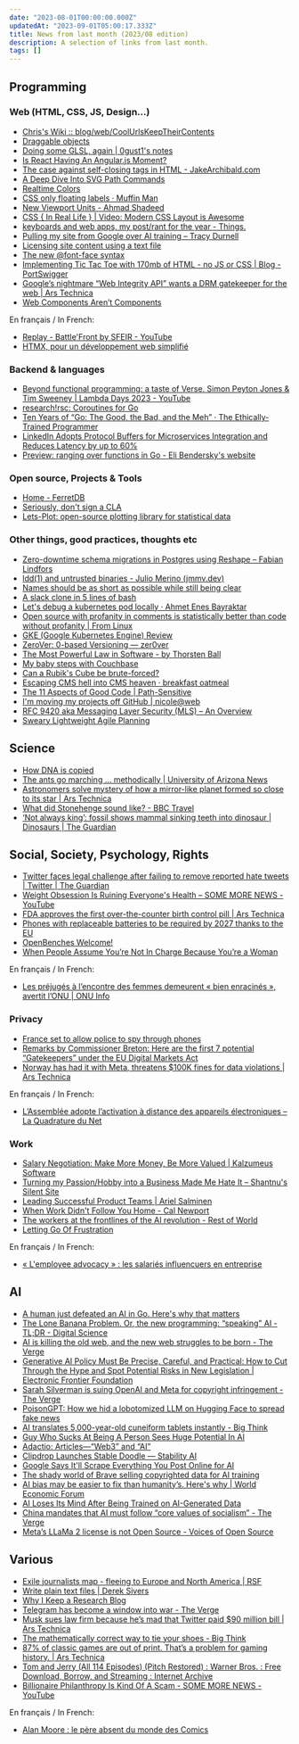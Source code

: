 ```yaml
---
date: "2023-08-01T00:00:00.000Z"
updatedAt: "2023-09-01T05:00:17.333Z"
title: News from last month (2023/08 edition)
description: A selection of links from last month.
tags: []
---
```


## Programming

### Web (HTML, CSS, JS, Design...)

- [Chris's Wiki :: blog/web/CoolUrlsKeepTheirContents](https://utcc.utoronto.ca/~cks/space/blog/web/CoolUrlsKeepTheirContents) <!-- TAGS: 2023-07,dev,web -->
- [Draggable objects](https://www.redblobgames.com/making-of/draggable/) <!-- TAGS: 2023-07,dev,web -->
- [Doing some GLSL, again | 0gust1's notes](https://0gust1.neocities.org/logs/2023-07-01_glsl) <!-- TAGS: 2023-07,dev,web -->
- [Is React Having An Angular.js Moment?](https://marmelab.com/blog/2023/06/05/react-angularjs-moment.html) <!-- TAGS: 2023-07,dev,web -->
- [The case against self-closing tags in HTML - JakeArchibald.com](https://jakearchibald.com/2023/against-self-closing-tags-in-html/) <!-- TAGS: 2023-07,dev,web -->
- [A Deep Dive Into SVG Path Commands](https://www.nan.fyi/svg-paths) <!-- TAGS: 2023-07,dev,web -->
- [Realtime Colors](https://realtimecolors.com/) <!-- TAGS: 2023-07,dev,web -->
- [CSS only floating labels · Muffin Man](https://muffinman.io/blog/css-only-floating-input-labels/) <!-- TAGS: 2023-07,dev,web -->
- [New Viewport Units - Ahmad Shadeed](https://ishadeed.com/article/new-viewport-units/) <!-- TAGS: 2023-07,dev,web -->
- [CSS { In Real Life } | Video: Modern CSS Layout is Awesome](https://css-irl.info/video-modern-css-layout-is-awesome/) <!-- TAGS: 2023-07,dev,web -->
- [keyboards and web apps, my post/rant for the year - Things.](https://pb.co.za/keyboards-and-web-apps-my-post-slash-rant-for-the-year) <!-- TAGS: 2023-07,dev,web -->
- [Pulling my site from Google over AI training – Tracy Durnell](https://tracydurnell.com/2023/07/11/pulling-my-site-from-google-over-ai-training/) <!-- TAGS: 2023-07,dev,web -->
- [Licensing site content using a text file](https://werd.io/2023/licensing-site-content-using-a-text-file) <!-- TAGS: 2023-07,dev,web -->
- [The new @font-face syntax](https://fullystacked.net/posts/new-font-face-syntax/) <!-- TAGS: 2023-07,dev,web -->
- [Implementing Tic Tac Toe with 170mb of HTML - no JS or CSS | Blog - PortSwigger](https://portswigger.net/blog/tic-tac-toe-in-html) <!-- TAGS: 2023-07,dev,web -->
- [Google’s nightmare “Web Integrity API” wants a DRM gatekeeper for the web | Ars Technica](https://arstechnica.com/gadgets/2023/07/googles-web-integrity-api-sounds-like-drm-for-the-web/) <!-- TAGS: 2023-07,dev,web -->
- [Web Components Aren’t Components](https://keithjgrant.com/posts/2023/07/web-components-arent-components/) <!-- TAGS: 2023-07,dev,web -->

En français / In French:

- [Replay - Battle'Front by SFEIR - YouTube](https://www.youtube.com/watch?v=LbeShbEdI1w) <!-- TAGS: 2023-07,dev,fr,web -->
- [HTMX, pour un développement web simplifié](https://www.sfeir.dev/front/htmx-pour-un-developpement-web-simplifie-vous-avez-peut-etre-la-chance-davoir-connu-lage-des-pages-web-statiques-sans-interactions-puis-lavenement-de-flash-et-jquery-pour-finir-aujourdh/) <!-- TAGS: 2023-07,dev,fr,web -->

### Backend & languages

- [Beyond functional programming: a taste of Verse. Simon Peyton Jones & Tim Sweeney | Lambda Days 2023 - YouTube](https://www.youtube.com/watch?v=OJv8rFap0Nw) <!-- TAGS: 2023-07,backend,dev -->
- [research!rsc: Coroutines for Go](https://research.swtch.com/coro) <!-- TAGS: 2023-07,backend,dev -->
- [Ten Years of “Go: The Good, the Bad, and the Meh” · The Ethically-Trained Programmer](https://blog.carlmjohnson.net/post/2023/ten-years-of-go-good-bad-meh/) <!-- TAGS: 2023-07,backend,dev -->
- [LinkedIn Adopts Protocol Buffers for Microservices Integration and Reduces Latency by up to 60%](https://www.infoq.com/news/2023/07/linkedin-protocol-buffers-restli/) <!-- TAGS: 2023-07,backend,dev -->
- [Preview: ranging over functions in Go - Eli Bendersky's website](https://eli.thegreenplace.net/2023/preview-ranging-over-functions-in-go/) <!-- TAGS: 2023-07,backend,dev -->

### Open source, Projects & Tools

- [Home - FerretDB](https://www.ferretdb.io/) <!-- TAGS: 2023-07,opensource -->
- [Seriously, don't sign a CLA](https://drewdevault.com/2023/07/04/Dont-sign-a-CLA-2.html) <!-- TAGS: 2023-07,opensource -->
- [Lets-Plot: open-source plotting library for statistical data](https://lets-plot.org/) <!-- TAGS: 2023-07,opensource -->

### Other things, good practices, thoughts etc

- [Zero-downtime schema migrations in Postgres using Reshape – Fabian Lindfors](https://fabianlindfors.se/blog/schema-migrations-in-postgres-using-reshape/) <!-- TAGS: 2023-07,dev,various -->
- [ldd(1) and untrusted binaries - Julio Merino (jmmv.dev)](https://jmmv.dev/2023/07/ldd-untrusted-binaries.html) <!-- TAGS: 2023-07,dev,various -->
- [Names should be as short as possible while still being clear](https://benhoyt.com/writings/short-names/) <!-- TAGS: 2023-07,dev,various -->
- [A slack clone in 5 lines of bash](https://the-dam.org/docs/explanations/suc.html) <!-- TAGS: 2023-07,dev,various -->
- [Let's debug a kubernetes pod locally · Ahmet Enes Bayraktar](https://aeb-dev.me/posts/lets-debug-a-kubernetes-pod-locally/) <!-- TAGS: 2023-07,dev,various -->
- [Open source with profanity in comments is statistically better than code without profanity | From Linux](https://blog.desdelinux.net/en/open-source-with-profanity-in-comments-is-statistically-better-than-code-without-it/) <!-- TAGS: 2023-07,dev,various -->
- [GKE (Google Kubernetes Engine) Review](https://matduggan.com/gke-google-kubernetes-engine-review/) <!-- TAGS: 2023-07,dev,various -->
- [ZeroVer: 0-based Versioning — zer0ver](https://0ver.org/) <!-- TAGS: 2023-07,dev,various -->
- [The Most Powerful Law in Software - by Thorsten Ball](https://registerspill.thorstenball.com/p/the-most-powerful-law-in-software) <!-- TAGS: 2023-07,dev,various -->
- [My baby steps with Couchbase](https://k33g.hashnode.dev/my-baby-steps-with-couchbase) <!-- TAGS: 2023-07,dev,various -->
- [Can a Rubik's Cube be brute-forced?](https://www.stylewarning.com/posts/brute-force-rubiks-cube/) <!-- TAGS: 2023-07,dev,various -->
- [Escaping CMS hell into CMS heaven · breakfast oatmeal](https://blog.oat.zone/cohost-blogger/) <!-- TAGS: 2023-07,dev,various -->
- [The 11 Aspects of Good Code | Path-Sensitive](https://www.pathsensitive.com/2023/07/the-11-aspects-of-good-code.html) <!-- TAGS: 2023-07,dev,various -->
- [I'm moving my projects off GitHub | nicole@web](https://ntietz.com/blog/moving-off-github/) <!-- TAGS: 2023-07,dev,various -->
- [RFC 9420 aka Messaging Layer Security (MLS) – An Overview](https://blog.phnx.im/rfc-9420-mls/) <!-- TAGS: 2023-07,dev,various -->
- [Sweary Lightweight Agile Planning](https://slap.pm/) <!-- TAGS: 2023-07,dev,various -->

## Science

- [How DNA is copied](https://knowablemagazine.org/article/living-world/2023/how-dna-is-copied) <!-- TAGS: 2023-07,science -->
- [The ants go marching … methodically | University of Arizona News](https://news.arizona.edu/story/ants-go-marching-%E2%80%A6-methodically) <!-- TAGS: 2023-07,science -->
- [Astronomers solve mystery of how a mirror-like planet formed so close to its star | Ars Technica](https://arstechnica.com/space/2023/07/astronomers-solve-mystery-of-how-a-mirror-like-planet-formed-so-close-to-its-star/) <!-- TAGS: 2023-07,science -->
- [What did Stonehenge sound like? - BBC Travel](https://www.bbc.com/travel/article/20230601-what-did-stonehenge-sound-like) <!-- TAGS: 2023-07,science -->
- [‘Not always king’: fossil shows mammal sinking teeth into dinosaur | Dinosaurs | The Guardian](https://www.theguardian.com/science/2023/jul/18/mesozoic-fossil-dinosaur-mammal-fight) <!-- TAGS: 2023-07,science -->

## Social, Society, Psychology, Rights

- [Twitter faces legal challenge after failing to remove reported hate tweets | Twitter | The Guardian](https://www.theguardian.com/technology/2023/jul/10/twitter-faces-legal-challenge-after-failing-to-remove-reported-hate-tweets) <!-- TAGS: 2023-07,social -->
- [Weight Obsession Is Ruining Everyone's Health – SOME MORE NEWS - YouTube](https://www.youtube.com/watch?v=lToSQeerP38) <!-- TAGS: 2023-07,social -->
- [FDA approves the first over-the-counter birth control pill | Ars Technica](https://arstechnica.com/health/2023/07/fda-approves-the-first-over-the-counter-birth-control-pill/?utm_social-type=owned) <!-- TAGS: 2023-07,social -->
- [Phones with replaceable batteries to be required by 2027 thanks to the EU](https://www.androidauthority.com/phones-with-replaceable-batteries-2027-3345155/) <!-- TAGS: 2023-07,social -->
- [OpenBenches Welcome!](https://openbenches.org/) <!-- TAGS: 2023-07,social -->
- [When People Assume You’re Not In Charge Because You’re a Woman](https://hbr.org/2021/12/when-people-assume-youre-not-in-charge-because-youre-a-woman) <!-- TAGS: 2023-07,social -->

En français / In French:

- [Les préjugés à l’encontre des femmes demeurent « bien enracinés », avertit l’ONU | ONU Info](https://news.un.org/fr/story/2023/06/1136017) <!-- TAGS: 2023-07,fr,social -->

### Privacy

- [France set to allow police to spy through phones](https://www.lemonde.fr/en/france/article/2023/07/06/france-set-to-allow-police-to-spy-through-phones_6044269_7.html) <!-- TAGS: 2023-07,privacy -->
- [Remarks by Commissioner Breton: Here are the first 7 potential “Gatekeepers” under the EU Digital Markets Act](https://ec.europa.eu/commission/presscorner/detail/en/STATEMENT_23_3674) <!-- TAGS: 2023-07,privacy -->
- [Norway has had it with Meta, threatens $100K fines for data violations | Ars Technica](https://arstechnica.com/tech-policy/2023/07/norway-has-had-it-with-meta-threatens-100k-fines-for-data-violations/) <!-- TAGS: 2023-07,privacy -->

En français / In French:

- [L’Assemblée adopte l’activation à distance des appareils électroniques – La Quadrature du Net](https://www.laquadrature.net/2023/07/25/lassemblee-adopte-lactivation-a-distance-des-appareils-electroniques/) <!-- TAGS: 2023-07,fr,privacy -->

### Work

- [Salary Negotiation: Make More Money, Be More Valued | Kalzumeus Software](https://www.kalzumeus.com/2012/01/23/salary-negotiation/) <!-- TAGS: 2023-07,work -->
- [Turning my Passion/Hobby into a Business Made Me Hate It – Shantnu's Silent Site](https://shant.nu/turning-my-passion-hobby-into-a-business-made-me-hate-it/) <!-- TAGS: 2023-07,work -->
- [Leading Successful Product Teams | Ariel Salminen](https://arie.ls/2023/leading-successful-product-teams/) <!-- TAGS: 2023-07,work -->
- [When Work Didn't Follow You Home - Cal Newport](https://calnewport.com/when-work-didnt-follow-you-home/) <!-- TAGS: 2023-07,work -->
- [The workers at the frontlines of the AI revolution - Rest of World](https://restofworld.org/2023/ai-revolution-outsourced-workers/) <!-- TAGS: 2023-07,work -->
- [Letting Go Of Frustration](https://boagworld.com/emails/letting-go-of-frustration) <!-- TAGS: 2023-07,work -->

En français / In French:

- [« L'employee advocacy » : les salariés influencuers en entreprise](https://www.welcometothejungle.com/fr/articles/employee-advocacy-demain-tous-obliges-d-etre-des-influenceurs-de-nos-boites) <!-- TAGS: 2023-07,fr,work -->

## AI

- [A human just defeated an AI in Go. Here's why that matters](https://www.zmescience.com/future/a-human-just-defeated-an-ai-in-go-heres-why-that-matters/) <!-- TAGS: 2023-07,ai -->
- [The Lone Banana Problem. Or, the new programming: “speaking” AI - TL;DR - Digital Science](https://www.digital-science.com/tldr/article/the-lone-banana-problem-or-the-new-programming-speaking-ai/) <!-- TAGS: 2023-07,ai -->
- [AI is killing the old web, and the new web struggles to be born - The Verge](https://www.theverge.com/2023/6/26/23773914/ai-large-language-models-data-scraping-generation-remaking-web) <!-- TAGS: 2023-07,ai -->
- [Generative AI Policy Must Be Precise, Careful, and Practical: How to Cut Through the Hype and Spot Potential Risks in New Legislation | Electronic Frontier Foundation](https://www.eff.org/deeplinks/2023/07/generative-ai-policy-must-be-precise-careful-and-practical-how-cut-through-hype) <!-- TAGS: 2023-07,ai -->
- [Sarah Silverman is suing OpenAI and Meta for copyright infringement - The Verge](https://www.theverge.com/2023/7/9/23788741/sarah-silverman-openai-meta-chatgpt-llama-copyright-infringement-chatbots-artificial-intelligence-ai) <!-- TAGS: 2023-07,ai -->
- [PoisonGPT: How we hid a lobotomized LLM on Hugging Face to spread fake news](https://blog.mithrilsecurity.io/poisongpt-how-we-hid-a-lobotomized-llm-on-hugging-face-to-spread-fake-news/) <!-- TAGS: 2023-07,ai -->
- [AI translates 5,000-year-old cuneiform tablets instantly - Big Think](https://bigthink.com/the-future/ai-translates-cuneiform/) <!-- TAGS: 2023-07,ai -->
- [Guy Who Sucks At Being A Person Sees Huge Potential In AI](https://www.theonion.com/guy-who-sucks-at-being-a-person-sees-huge-potential-in-1850488022) <!-- TAGS: 2023-07,ai -->
- [Adactio: Articles—“Web3” and “AI”](https://adactio.com/articles/20290) <!-- TAGS: 2023-07,ai -->
- [Clipdrop Launches Stable Doodle — Stability AI](https://stability.ai/blog/clipdrop-launches-stable-doodle) <!-- TAGS: 2023-07,ai -->
- [Google Says It'll Scrape Everything You Post Online for AI](https://gizmodo.com/google-says-itll-scrape-everything-you-post-online-for-1850601486) <!-- TAGS: 2023-07,ai -->
- [The shady world of Brave selling copyrighted data for AI training](https://stackdiary.com/brave-selling-copyrighted-data-for-ai-training/) <!-- TAGS: 2023-07,ai -->
- [AI bias may be easier to fix than humanity’s. Here's why | World Economic Forum](https://www.weforum.org/agenda/2023/06/why-ai-bias-may-be-easier-to-fix-than-humanity-s/) <!-- TAGS: 2023-07,ai -->
- [AI Loses Its Mind After Being Trained on AI-Generated Data](https://news.yahoo.com/ai-loses-mind-being-trained-195613947.html) <!-- TAGS: 2023-07,ai -->
- [China mandates that AI must follow “core values of socialism” - The Verge](https://www.theverge.com/2023/7/14/23794974/china-generative-ai-regulations-alibaba-baidu) <!-- TAGS: 2023-07,ai -->
- [Meta’s LLaMa 2 license is not Open Source - Voices of Open Source](https://blog.opensource.org/metas-llama-2-license-is-not-open-source/) <!-- TAGS: 2023-07,ai -->

## Various

- [Exile journalists map - fleeing to Europe and North America | RSF](https://rsf.org/en/exile-journalists-map-fleeing-europe-and-north-america) <!-- TAGS: 2023-07,various -->
- [Write plain text files | Derek Sivers](https://sive.rs/plaintext) <!-- TAGS: 2023-07,various -->
- [Why I Keep a Research Blog](https://gregorygundersen.com/blog/2020/01/12/why-research-blog/) <!-- TAGS: 2023-07,various -->
- [Telegram has become a window into war - The Verge](https://www.theverge.com/2023/7/7/23786422/telegram-russia-war-news-blogging-censorship-disinformation) <!-- TAGS: 2023-07,various -->
- [Musk sues law firm because he’s mad that Twitter paid $90 million bill | Ars Technica](https://arstechnica.com/tech-policy/2023/07/musk-sues-law-firm-because-hes-mad-that-twitter-paid-90-million-bill/) <!-- TAGS: 2023-07,various -->
- [The mathematically correct way to tie your shoes - Big Think](https://bigthink.com/starts-with-a-bang/math-tie-shoes-correct/) <!-- TAGS: 2023-07,various -->
- [87% of classic games are out of print. That’s a problem for gaming history. | Ars Technica](https://arstechnica.com/gaming/2023/07/87-of-classic-games-are-out-of-print-thats-a-problem-for-gaming-history/) <!-- TAGS: 2023-07,various -->
- [Tom and Jerry (All 114 Episodes) (Pitch Restored) : Warner Bros. : Free Download, Borrow, and Streaming : Internet Archive](https://archive.org/details/tom-and-jerry-all-114-episodes) <!-- TAGS: 2023-07,various -->
- [Billionaire Philanthropy Is Kind Of A Scam - SOME MORE NEWS - YouTube](https://www.youtube.com/watch?v=69AtkAHkKEc) <!-- TAGS: 2023-07,various -->

En français / In French:

- [Alan Moore : le père absent du monde des Comics](https://www.radiofrance.fr/franceinter/podcasts/blockbusters/blockbusters-du-mardi-11-juillet-2023-6809360) <!-- TAGS: 2023-07,fr,various -->
